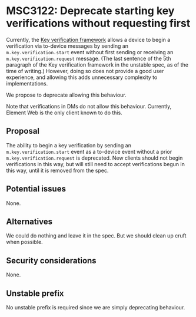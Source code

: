 # MSC3122: Deprecate starting key verifications without requesting first

Currently, the [Key verification
framework](https://chat.api-spec.imzqqq.top/client_server/r0.6.1#key-verification-framework)
allows a device to begin a verification via to-device messages by sending an
`m.key.verification.start` event without first sending or receiving an
`m.key.verification.request` message.  (The last sentence of the 5th paragraph
of the Key verification framework in the unstable spec, as of the time of
writing.)  However, doing so does not provide a good user experience, and
allowing this adds unnecessary complexity to implementations.

We propose to deprecate allowing this behaviour.

Note that verifications in DMs do not allow this behaviour.  Currently, Element
Web is the only client known to do this.

## Proposal

The ability to begin a key verification by sending an
`m.key.verification.start` event as a to-device event without a prior
`m.key.verification.request` is deprecated.  New clients should not begin
verifications in this way, but will still need to accept verifications begun in
this way, until it is removed from the spec.

## Potential issues

None.

## Alternatives

We could do nothing and leave it in the spec.  But we should clean up cruft when
possible.

## Security considerations

None.

## Unstable prefix

No unstable prefix is required since we are simply deprecating behaviour.
